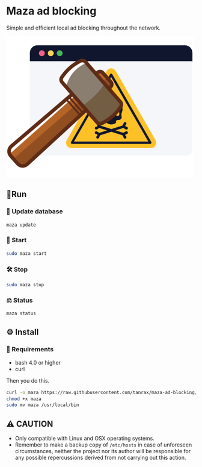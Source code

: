 # Maza ad blocking 

Simple and efficient local ad blocking throughout the network.

<img alt="maza logo" src="media/maza.png" width="500">

## 🏃‍Run

### 📡 Update database 

``` bash
maza update 
```

### 🔨 Start

``` bash
sudo maza start 
```

### 🛠 Stop

``` bash
sudo maza stop 
```

### ⚖️ Status

``` bash
maza status 
```

## ⚙️ Install 

### 👀 Requirements 

- bash 4.0 or higher
- curl

Then you do this.

``` bash
curl -o maza https://raw.githubusercontent.com/tanrax/maza-ad-blocking/master/maza
chmod +x maza
sudo mv maza /usr/local/bin
```

## ⚠️ CAUTION

- Only compatible with Linux and OSX operating systems.
- Remember to make a backup copy of `/etc/hosts` in case of unforeseen circumstances, neither the project nor its author will be responsible for any possible repercussions derived from not carrying out this action.
